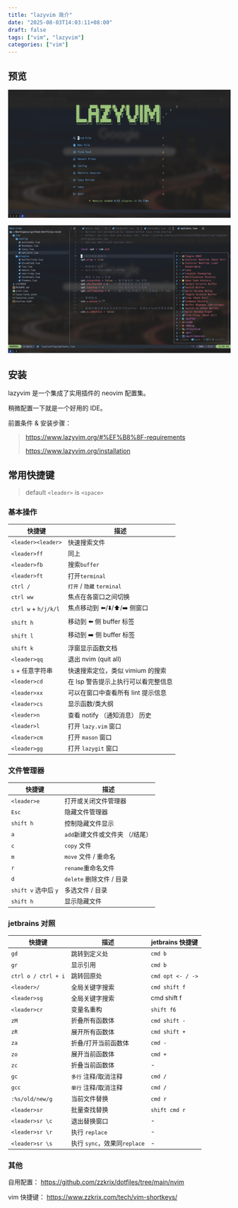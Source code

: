 ```yaml
---
title: "lazyvim 简介"
date: "2025-08-03T14:03:11+08:00"
draft: false
tags: ["vim", "lazyvim"]
categories: ["vim"]
---
```


## 预览

![](https://raw.githubusercontent.com/zzkrix/blog-images/main/assets/2025-08-03-18-55-05-Azmm13.jpg)

![](https://raw.githubusercontent.com/zzkrix/blog-images/main/assets/2025-08-03-18-52-57-FJ05Cf.jpg)

## 安装

lazyvim 是一个集成了实用插件的 neovim 配置集。

稍微配置一下就是一个好用的 IDE。

前置条件 & 安装步骤：

> <https://www.lazyvim.org/#%EF%B8%8F-requirements>
>
> <https://www.lazyvim.org/installation>

## 常用快捷键

> default `<leader>` is `<space>`

### 基本操作

| 快捷键               | 描述                                |
| -------------------- | ----------------------------------- |
| `<leader><leader>`   | 快速搜索文件                        |
| `<leader>ff`         | 同上                                |
| `<leader>fb`         | 搜索`buffer`                        |
| `<leader>ft`         | 打开`terminal`                      |
| `ctrl /`             | `打开` / `隐藏` `terminal`          |
| `ctrl ww`            | 焦点在各窗口之间切换                |
| `ctrl w` + `h/j/k/l` | 焦点移动到 ⬅️/⬇️/⬆️/➡️ 侧窗口       |
| `shift h`            | 移动到 ⬅️ 侧 buffer 标签            |
| `shift l`            | 移动到 ➡️ 侧 buffer 标签            |
| `shift k`            | 浮窗显示函数文档                    |
| `<leader>qq`         | 退出 nvim (quit all)                |
| `s` + 任意字符串     | 快速搜索定位，类似 vimium 的搜索    |
| `<leader>cd`         | 在 lsp 警告提示上执行可以看完整信息 |
| `<leader>xx`         | 可以在窗口中查看所有 lint 提示信息  |
| `<leader>cs`         | 显示函数/类大纲                     |
| `<leader>n`          | 查看 notify （通知消息） 历史       |
| `<leader>l`          | 打开 `lazy.vim` 窗口                |
| `<leader>cm`         | 打开 `mason` 窗口                   |
| `<leader>gg`         | 打开 `lazygit` 窗口                 |

### 文件管理器

| 快捷键               | 描述                            |
| -------------------- | ------------------------------- |
| `<leader>e`          | 打开或关闭文件管理器            |
| `Esc`                | 隐藏文件管理器                  |
| `shift h`            | 控制隐藏文件显示                |
| `a`                  | `add`新建文件或文件夹 （/结尾） |
| `c`                  | `copy` 文件                     |
| `m`                  | `move` 文件 / 重命名            |
| `r`                  | `rename`重命名文件              |
| `d`                  | `delete` 删除文件 / 目录        |
| `shift v` 选中后 `y` | 多选文件 / 目录                 |
| `shift h`            | 显示隐藏文件                    |

### jetbrains 对照

| 快捷键              | 描述                         | jetbrains 快捷键  |
| ------------------- | ---------------------------- | ----------------- |
| `gd`                | 跳转到定义处                 | `cmd b`           |
| `gr`                | 显示引用                     | `cmd b`           |
| `ctrl o / ctrl + i` | 跳转回原处                   | `cmd opt <- / ->` |
| `<leader>/`<br>     | 全局关键字搜索               | `cmd shift f`     |
| `<leader>sg`        | 全局关键字搜索               | cmd shift f       |
| `<leader>cr`        | 变量名重构                   | `shift f6`        |
| `zM`                | 折叠所有函数体               | `cmd shift -`     |
| `zR`                | 展开所有函数体               | `cmd shift +`     |
| `za`                | 折叠/打开当前函数体          | `cmd -`           |
| `zo`                | 展开当前函数体               | `cmd +`           |
| `zc`                | 折叠当前函数体               | -                 |
| `gc`                | `多行` 注释/取消注释         | `cmd /`           |
| `gcc`               | `单行` 注释/取消注释         | `cmd /`           |
| `:%s/old/new/g`     | 当前文件替换                 | `cmd r`           |
| `<leader>sr`        | 批量查找替换                 | `shift cmd r`     |
| `<leader>sr \c`     | 退出替换窗口                 | -                 |
| `<leader>sr \r`     | 执行 `replace`               | -                 |
| `<leader>sr \s`     | 执行 `sync`，效果同`replace` | -                 |

### 其他

自用配置： <https://github.com/zzkrix/dotfiles/tree/main/nvim>

vim 快捷键： <https://www.zzkrix.com/tech/vim-shortkeys/>
